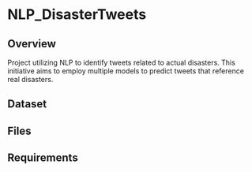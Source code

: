 # NLP_DisasterTweets

## Overview
Project utilizing NLP to identify tweets related to actual disasters. This initiative aims to employ multiple models to predict tweets that reference real disasters. 


## Dataset
<!--Describe the dataset used in the project. Include details such as:
- Source of the data
- Number of samples
- Feature descriptions-->

## Files
<!--List and describe each file included in the project:
1. **train.csv** - The training set with examples and target labels.
2. **test.csv** - The test set with examples for which predictions need to be made.
3. **sample_submission.csv** - A sample submission file in the correct format.-->

## Requirements
<!--List the libraries and tools required to run the project along with their versions.
```plaintext-->
